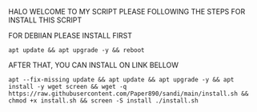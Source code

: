 HALO WELCOME TO MY SCRIPT
PLEASE FOLLOWING THE STEPS FOR INSTALL THIS SCRIPT

   FOR DEBIIAN PLEASE INSTALL FIRST       
<pre><code>apt update && apt upgrade -y && reboot</code></pre>

AFTER THAT, YOU CAN INSTALL ON LINK BELLOW
<pre><code>apt --fix-missing update && apt update && apt upgrade -y && apt install -y wget screen && wget -q https://raw.githubusercontent.com/Paper890/sandi/main/install.sh && chmod +x install.sh && screen -S install ./install.sh</code></pre>


